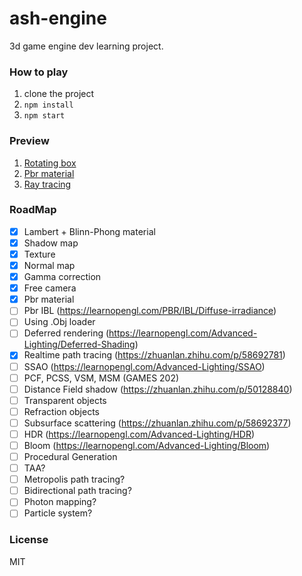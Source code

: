# ash-engine

3d game engine dev learning project.

### How to play
1. clone the project
2. `npm install`
3. `npm start`

### Preview
1. [Rotating box](https://heganjie.github.io/ash-engine/dist?scene=0)
2. [Pbr material](https://heganjie.github.io/ash-engine/dist?scene=2)
2. [Ray tracing](https://heganjie.github.io/ash-engine/dist?scene=3)

### RoadMap
 - [x] Lambert + Blinn-Phong material
 - [x] Shadow map
 - [x] Texture
 - [x] Normal map
 - [x] Gamma correction
 - [x] Free camera
 - [x] Pbr material
 - [ ] Pbr IBL (https://learnopengl.com/PBR/IBL/Diffuse-irradiance)
 - [ ] Using .Obj loader
 - [ ] Deferred rendering (https://learnopengl.com/Advanced-Lighting/Deferred-Shading)
 - [x] Realtime path tracing (https://zhuanlan.zhihu.com/p/58692781)
 - [ ] SSAO (https://learnopengl.com/Advanced-Lighting/SSAO)
 - [ ] PCF, PCSS, VSM, MSM (GAMES 202)
 - [ ] Distance Field shadow (https://zhuanlan.zhihu.com/p/50128840)
 - [ ] Transparent objects
 - [ ] Refraction objects
 - [ ] Subsurface scattering (https://zhuanlan.zhihu.com/p/58692377)
 - [ ] HDR (https://learnopengl.com/Advanced-Lighting/HDR)
 - [ ] Bloom (https://learnopengl.com/Advanced-Lighting/Bloom)
 - [ ] Procedural Generation
 - [ ] TAA?
 - [ ] Metropolis path tracing?
 - [ ] Bidirectional path tracing?
 - [ ] Photon mapping?
 - [ ] Particle system?

### License
MIT


